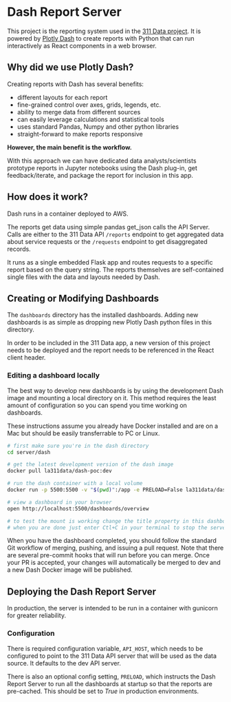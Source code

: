 # Dash Report Server

This project is the reporting system used in the [311 Data project](https://311-data.org). It is powered by [Plotly Dash](https://dash.plotly.com/) to create reports with Python that can run interactively as React components in a web browser.

## Why did we use Plotly Dash?

Creating reports with Dash has several benefits:

- different layouts for each report
- fine-grained control over axes, grids, legends, etc.
- ability to merge data from different sources
- can easily leverage calculations and statistical tools
- uses standard Pandas, Numpy and other python libraries
- straight-forward to make reports responsive

**However, the main benefit is the workflow.**

With this approach we can have dedicated data analysts/scientists prototype reports in Jupyter notebooks using the Dash plug-in, get feedback/iterate, and package the report for inclusion in this app.

## How does it work?

Dash runs in a container deployed to AWS.

The reports get data using simple pandas get_json calls the API Server. Calls are either to the 311 Data API `/reports` endpoint to get aggregated data about service requests or the `/requests` endpoint to get disaggregated records.

It runs as a single embedded Flask app and routes requests to a specific report based on the query string. The reports themselves are self-contained single files with the data and layouts needed by Dash.

## Creating or Modifying Dashboards

The ```dashboards``` directory has the installed dashboards. Adding new dashboards is as simple as dropping new Plotly Dash python files in this directory.

In order to be included in the 311 Data app, a new version of this project needs to be deployed and the report needs to be referenced in the React client header.

### Editing a dashboard locally

The best way to develop new dashboards is by using the development Dash image and mounting a local directory on it. This method requires the least amount of configuration so you can spend you time working on dashboards.

These instructions assume you already have Docker installed and are on a Mac but should be easily transferrable to PC or Linux.

```zsh
# first make sure you're in the dash directory
cd server/dash

# get the latest development version of the dash image
docker pull la311data/dash-poc:dev

# run the dash container with a local volume
docker run -p 5500:5500 -v "$(pwd)":/app -e PRELOAD=False la311data/dash-poc 

# view a dashboard in your browser
open http://localhost:5500/dashboards/overview

# to test the mount is working change the title property in this dashboard and reload (JUST REMEMBER TO REVERT YOUR CHANGE!)
# when you are done just enter Ctl+C in your terminal to stop the server
```

When you have the dashboard completed, you should follow the standard Git workflow of merging, pushing, and issuing a pull request. Note that there are several pre-commit hooks that will run before you can merge. Once your PR is accepted, your changes will automatically be merged to dev and a new Dash Docker image will be published.

## Deploying the Dash Report Server

In production, the server is intended to be run in a container with gunicorn for greater reliability.

### Configuration

There is required configuration variable, `API_HOST`, which needs to be configured to point to the 311 Data API server that will be used as the data source. It defaults to the dev API server.

There is also an optional config setting, `PRELOAD`, which instructs the Dash Report Server to run all the dashboards at startup so that the reports are pre-cached. This should be set to *True* in production environments.

<!--
docker build -t la311data/dash-poc .
docker run -p 5500:5500 la311data/dash-poc

aws lightsail push-container-image --region us-east-1 --service-name dash-reporting --label dash-poc --image la311data/dash-poc --profile 311user

lsof -ti:5500 | xargs kill
>
